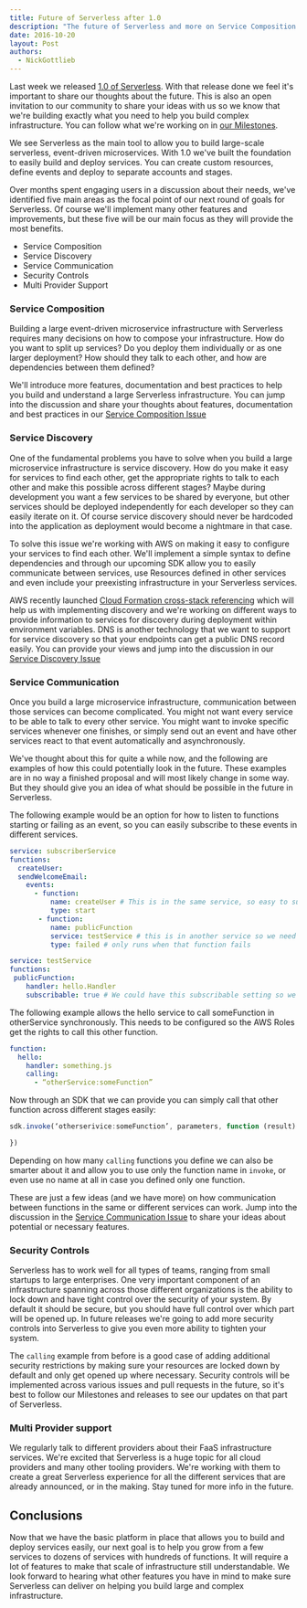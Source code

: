 ```yaml
---
title: Future of Serverless after 1.0
description: "The future of Serverless and more on Service Composition Discovery, & Communication, Security Controls, plus Multi Provider Support"
date: 2016-10-20
layout: Post
authors:
  - NickGottlieb
---
```


Last week we released [1.0 of Serverless](https://serverless.com/blog/releasing-serverless-framework-v1-and-fundraising/). With that release done we feel it's important to share our thoughts about the future. This is also an open invitation to our community to share your ideas with us so we know that we're building exactly what you need to help you build complex infrastructure. You can follow what we're working on in [our Milestones](https://github.com/serverless/serverless/milestones).

We see Serverless as the main tool to allow you to build large-scale serverless, event-driven microservices. With 1.0 we've built the foundation to easily build and deploy services. You can create custom resources, define events and deploy to separate accounts and stages.

Over months spent engaging users in a discussion about their needs, we've identified five main areas as the focal point of our next round of goals for Serverless. Of course we'll implement many other features and improvements, but these five will be our main focus as they will provide the most benefits.

* Service Composition
* Service Discovery
* Service Communication
* Security Controls
* Multi Provider Support

### Service Composition

Building a large event-driven microservice infrastructure with Serverless requires many decisions on how to compose your infrastructure. How do you want to split up services? Do you deploy them individually or as one larger deployment? How should they talk to each other, and how are dependencies between them defined?

We'll introduce more features, documentation and best practices to help you build and understand a large Serverless infrastructure. You can jump into the discussion and share your thoughts about features, documentation and best practices in our [Service Composition Issue](https://github.com/serverless/serverless/issues/2481)

### Service Discovery
One of the fundamental problems you have to solve when you build a large microservice infrastructure is service discovery. How do you make it easy for services to find each other, get the appropriate rights to talk to each other and make this possible across different stages? Maybe during development you want a few services to be shared by everyone, but other services should be deployed independently for each developer so they can easily iterate on it. Of course service discovery should never be hardcoded into the application as deployment would become a nightmare in that case.

To solve this issue we're working with AWS on making it easy to configure your services to find each other. We'll implement a simple syntax to define dependencies and through our upcoming SDK allow you to easily communicate between services, use Resources defined in other services and even include your preexisting infrastructure in your Serverless services.

AWS recently launched [Cloud Formation cross-stack referencing](http://docs.aws.amazon.com/AWSCloudFormation/latest/UserGuide/walkthrough-crossstackref.html) which will help us with implementing discovery and we're working on different ways to provide information to services for discovery during deployment within environment variables. DNS is another technology that we want to support for service discovery so that your endpoints can get a public DNS record easily. You can provide your views and jump into the discussion in our [Service Discovery Issue](https://github.com/serverless/serverless/issues/2483)

### Service Communication

Once you build a large microservice infrastructure, communication between those services can become complicated. You might not want every service to be able to talk to every other service. You might want to invoke specific services whenever one finishes, or simply send out an event and have other services react to that event automatically and asynchronously.

We've thought about this for quite a while now, and the following are examples of how this could potentially look in the future. These examples are in no way a finished proposal and will most likely change in some way. But they should give you an idea of what should be possible in the future in Serverless.

The following example would be an option for how to listen to functions starting or failing as an event, so you can easily subscribe to these events in different services.

```yaml
service: subscriberService
functions:
  createUser:
  sendWelcomeEmail:
    events:
      - function:
          name: createUser # This is in the same service, so easy to subscribe to
          type: start
       - function:
          name: publicFunction
          service: testService # this is in another service so we need to be explicit about which function in which service
          type: failed # only runs when that function fails
```

```yaml
service: testService
functions:
 publicFunction:
    handler: hello.Handler
    subscribable: true # We could have this subscribable setting so we only create an SNS topic (or whatever the tech behind it that listens is) when this is set to true so other services can subscribe without having to be in the same service.
```

The following example allows the hello service to call someFunction in otherService synchronously. This needs to be configured so the AWS Roles get the rights to call this other function.

```yaml
function:
  hello:
    handler: something.js
    calling:
      - “otherService:someFunction”
```

Now through an SDK that we can provide you can simply call that other function across different stages easily:

```js
sdk.invoke(‘otherserivice:someFunction’, parameters, function (result) {

})
```

Depending on how many `calling` functions you define we can also be smarter about it and allow you to use only the function name in `invoke`, or even use no name at all in case you defined only one function.

These are just a few ideas (and we have more) on how communication between functions in the same or different services can work. Jump into the discussion in the [Service Communication Issue](https://github.com/serverless/serverless/issues/2484) to share your ideas about potential or necessary features.

### Security Controls

Serverless has to work well for all types of teams, ranging from small startups to large enterprises. One very important component of an infrastructure spanning across those different organizations is the ability to lock down and have tight control over the security of your system. By default it should be secure, but you should have full control over which part will be opened up. In future releases we're going to add more security controls into Serverless to give you even more ability to tighten your system.

The `calling` example from before is a good case of adding additional security restrictions by making sure your resources are locked down by default and only get opened up where necessary. Security controls will be implemented across various issues and pull requests in the future, so it's best to follow our Milestones and releases to see our updates on that part of Serverless.

### Multi Provider support

We regularly talk to different providers about their FaaS infrastructure services. We're excited that Serverless is a huge topic for all cloud providers and many other tooling providers. We're working with them to create a great Serverless experience for all the different services that are already announced, or in the making. Stay tuned for more info in the future.

## Conclusions

Now that we have the basic platform in place that allows you to build and deploy services easily, our next goal is to help you grow from a few services to dozens of services with hundreds of functions. It will require a lot of features to make that scale of infrastructure still understandable. We look forward to hearing what other features you have in mind to make sure Serverless can deliver on helping you build large and complex infrastructure.
